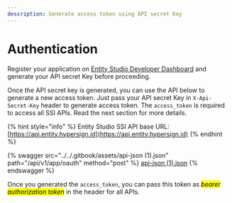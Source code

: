 ```yaml
---
description: Generate access token using API secret Key
---
```


# Authentication

Register your application on [Entity Studio Developer Dashboard](../developer-dashboard.md) and generate your API secret Key before proceeding.&#x20;

Once the API secret key is generated, you can use the API below to generate a new access token. Just pass your API secret Key in `X-Api-Secret-Key` header to generate access token. The `access_token` is required to access all SSI APIs. Read the next section for more details.&#x20;



{% hint style="info" %}
Entity Studio SSI API base URL: [https://api.entity.hypersign.id](https://api.entity.hypersign.id)
{% endhint %}

{% swagger src="../../.gitbook/assets/api-json (1).json" path="/api/v1/app/oauth" method="post" %}
[api-json (1).json](<../../.gitbook/assets/api-json (1).json>)
{% endswagger %}

Once you generated the `access_token`, you can pass this token as _<mark style="background-color:yellow;">bearer authorization token</mark>_ in the header for all APIs.&#x20;
